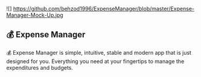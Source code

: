 
![] https://github.com/behzod1996/ExpenseManager/blob/master/Expense-Manager-Mock-Up.jpg
## 💰 Expense Manager

💰 Expense Manager is simple, intuitive, stable and modern app that is just designed for you. Everything you need at your fingertips to manage the expenditures and budgets.
